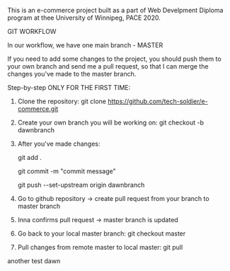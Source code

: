 This is an e-commerce project built as a part of Web Develpment Diploma program at thee University of Winnipeg, PACE 2020.

GIT WORKFLOW

In our workflow, we have one main branch - MASTER

If you need to add some changes to the project, you should push them to your own branch and send me a pull request, so that I can merge the changes you've made to the master branch.

Step-by-step ONLY FOR THE FIRST TIME:

1. Clone the repository:  git clone https://github.com/tech-soldier/e-commerce.git

2. Create your own branch you will be working on: git checkout -b dawnbranch 

3. After you've made changes:

 	git add .

 	git commit -m "commit message"

 	git push --set-upstream origin dawnbranch 

4. Go to github repository -> create pull request from your branch to master branch

5. Inna confirms pull request -> master branch is updated

6. Go back to your local master branch: git checkout master

7. Pull changes from remote master to local master: git pull




another test dawn